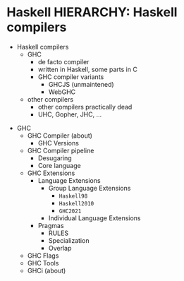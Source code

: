 # Haskell HIERARCHY: Haskell compilers

- Haskell compilers
  - GHC
    - de facto compiler
    - written in Haskell, some parts in C
    - GHC compiler variants
      - GHCJS (unmaintened)
      - WebGHC
  - other compilers
    - other compilers practically dead
    - UHC, Gopher, JHC, …

* GHC
  - GHC Compiler (about)
    - GHC Versions
  - GHC Compiler pipeline
    - Desugaring
    - Core language
  - GHC Extensions
    - Language Extensions
      - Group Language Extensions
        - `Haskell98`
        - `Haskell2010`
        - `GHC2021`
      - Individual Language Extensions
    - Pragmas
      - RULES
      - Specialization
      - Overlap
  - GHC Flags
  - GHC Tools
  - GHCi (about)
